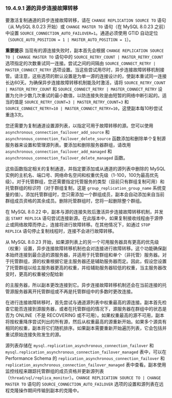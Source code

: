 ### 19.4.9.1 源的异步连接故障转移

要激活复制通道的异步连接故障转移，请在 `CHANGE REPLICATION SOURCE TO` 语句（从 MySQL 8.0.23 开始）或 `CHANGE MASTER TO` 语句（在 MySQL 8.0.23 之前）中设置 `SOURCE_CONNECTION_AUTO_FAILOVER=1`。通道必须使用 GTID 自动定位（`SOURCE_AUTO_POSITION = 1 | MASTER_AUTO_POSITION = 1`）。

**重要提示**
当现有的源连接失败时，副本首先会根据 `CHANGE REPLICATION SOURCE TO | CHANGE MASTER TO` 语句中的 `SOURCE_RETRY_COUNT | MASTER_RETRY_COUNT` 选项指定的次数重试同一连接。尝试之间的间隔由 `SOURCE_CONNECT_RETRY | MASTER_CONNECT_RETRY` 选项设置。当这些尝试用尽时，异步连接故障转移机制接管。请注意，这些选项的默认设置是为单一源的连接设计的，使副本重试同一连接长达60天。为确保异步连接故障转移机制能及时激活，请将 `SOURCE_RETRY_COUNT | MASTER_RETRY_COUNT` 和 `SOURCE_CONNECT_RETRY | MASTER_CONNECT_RETRY` 设置为允许少数几次重试的最小数值，以防连接失败是由短暂的网络中断引起的。适当的值是 `SOURCE_RETRY_COUNT=3 | MASTER_RETRY_COUNT=3` 和 `SOURCE_CONNECT_RETRY=10 | MASTER_CONNECT_RETRY=10`，这使副本每10秒尝试重连3次。

您还需要为复制通道设置源列表，以指定可用于故障转移的源。您可以使用 `asynchronous_connection_failover_add_source` 和 `asynchronous_connection_failover_delete_source` 函数添加和删除单个复制源服务器来设置和管理源列表。要添加和删除服务器群组，请改用 `asynchronous_connection_failover_add_managed` 和 `asynchronous_connection_failover_delete_managed` 函数。

这些函数指定相关的复制通道，并指定要添加或从通道的源列表中删除的 MySQL 实例的主机名、端口号、网络命名空间和权重优先级（1-100，100为最高优先级）。对于托管群组，您还需要指定托管服务的类型（目前只有群组复制可用）和托管群组的标识符（对于群组复制，这是 `group_replication_group_name` 系统变量的值）。添加托管群组时，您只需添加一个群组成员，副本会自动添加来自当前群组成员资格的其余成员。删除托管群组时，您将一起删除整个群组。

在 MySQL 8.0.22 中，副本与源的连接失败后激活异步连接故障转移机制，并发出 `START REPLICA` 语句尝试连接新源。在此版本中，如果复制接收线程由于源停止或网络故障而停止，连接将进行故障转移。在其他情况下，如通过 `STOP REPLICA` 语句停止复制线程时，连接不会进行故障转移。

从 MySQL 8.0.23 开始，如果源列表上的另一个可用服务器具有更高的优先级（权重）设置，异步连接故障转移机制也会对连接进行故障转移。这个功能确保副本始终连接到最合适的源服务器，并适用于托管群组和单个（非托管）服务器。对于托管群组，源的权重根据它是主服务器还是辅助服务器而定。因此，假设您设置了托管群组以给主服务器更高的权重，并给辅助服务器较低的权重，当主服务器改变时，更高的权重被分配给新

的主服务器，所以副本更改连接到它。异步连接故障转移机制还会在当前连接的托管源服务器离开托管群组或不再是托管群组中的多数时更改连接。

在进行连接故障转移时，首先尝试与通道源列表中权重最高的源连接。副本首先检查它能否连接到源服务器，或者在托管群组的情况下，源服务器在群组中的状态是否为 ONLINE（不是 RECOVERING 或不可用）。如果权重最高的源不可用，副本将按权重降序尝试列出的所有源，然后从权重最高的源重新开始。如果多个源具有相同的权重，副本将它们随机排序。如果副本需要重新开始遍历列表，它会包括并重试原始连接失败发生的源。

源列表存储在 `mysql.replication_asynchronous_connection_failover` 和 `mysql.replication_asynchronous_connection_failover_managed` 表中，可以在 Performance Schema 的 `replication_asynchronous_connection_failover` 和 `replication_asynchronous_connection_failover_managed` 表中查看。副本使用监控线程来跟踪托管群组的成员资格并更新源列表（`thread/sql/replica_monitor`）。`CHANGE REPLICATION SOURCE TO | CHANGE MASTER TO` 语句的 `SOURCE_CONNECTION_AUTO_FAILOVER` 选项的设置和源列表在远程克隆操作期间传输到副本的克隆中。